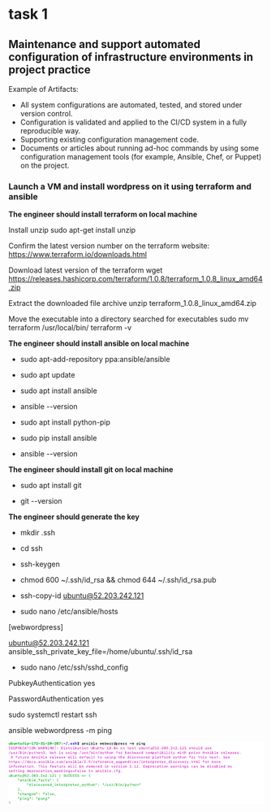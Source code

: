 # task 1
## Maintenance and support automated configuration of infrastructure environments in project practice

Example of Artifacts:	
- All system configurations are automated, tested, and stored under version control.
- Configuration is validated and applied to the CI/CD system in a fully reproducible way.
- Supporting existing configuration management code.
- Documents or articles about running ad-hoc commands by using some configuration management tools (for example, Ansible, Chef, or Puppet) on the project.


### Launch a VM and install wordpress on it using terraform and ansible

**The engineer  should install terraform on local machine**

Install unzip
 sudo apt-get install unzip
 
 Confirm the latest version number on the terraform website:
https://www.terraform.io/downloads.html

 Download latest version of the terraform
wget https://releases.hashicorp.com/terraform/1.0.8/terraform_1.0.8_linux_amd64.zip

Extract the downloaded file archive
unzip terraform_1.0.8_linux_amd64.zip

 Move the executable into a directory searched for executables
sudo mv terraform /usr/local/bin/
terraform -v


**The engineer  should install ansible on local machine**

- sudo apt-add-repository ppa:ansible/ansible
- sudo apt update
- sudo apt install ansible
- ansible --version

- sudo apt install python-pip
- sudo pip install ansible
- ansible --version

**The engineer  should install git on local machine**

- sudo apt install git

- git --version


**The engineer should generate the key**

- mkdir .ssh
- cd ssh
- ssh-keygen
- chmod 600 ~/.ssh/id_rsa && chmod 644 ~/.ssh/id_rsa.pub
- ssh-copy-id ubuntu@52.203.242.121

- sudo nano /etc/ansible/hosts

[webwordpress]

ubuntu@52.203.242.121 ansible_ssh_private_key_file=/home/ubuntu/.ssh/id_rsa


- sudo nano /etc/ssh/sshd_config

PubkeyAuthentication yes

PasswordAuthentication yes

sudo systemctl restart ssh

ansible webwordpress -m ping

![picture 1-1](https://github.com/karachko/juniordevops/blob/main/Screenshot%202022-02-22%20at%2013.40.49.png)

